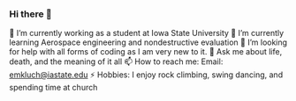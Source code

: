 ### Hi there 👋

🔭 I’m currently working as a student at Iowa State University
🌱 I’m currently learning Aerospace engineering and nondestructive evaluation
🤔 I’m looking for help with all forms of coding as I am very new to it.
💬 Ask me about life, death, and the meaning of it all
📫 How to reach me: Email: emkluch@iastate.edu
⚡ Hobbies: I enjoy rock climbing, swing dancing, and spending time at church
